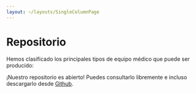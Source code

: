 ```yaml
---
layout: ~/layouts/SingleColumnPage
---
```


# Repositorio


Hemos clasificado los principales tipos de equipo médico que puede ser
 producido:
 
<specs-galleries lang="es"></specs-galleries>

¡Nuestro repositorio es abierto! Puedes consultarlo libremente e incluso descargarlo desde [Github](https://github.com/covidsosmx/covidsos). 
